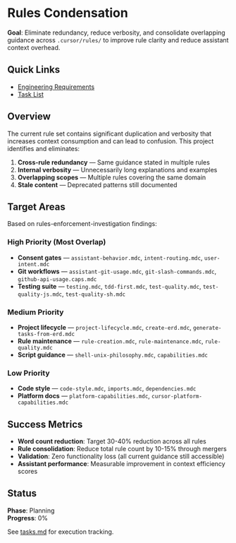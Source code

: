 # Rules Condensation

**Goal**: Eliminate redundancy, reduce verbosity, and consolidate overlapping guidance across `.cursor/rules/` to improve rule clarity and reduce assistant context overhead.

## Quick Links

- [Engineering Requirements](./erd.md)
- [Task List](./tasks.md)

## Overview

The current rule set contains significant duplication and verbosity that increases context consumption and can lead to confusion. This project identifies and eliminates:

1. **Cross-rule redundancy** — Same guidance stated in multiple rules
2. **Internal verbosity** — Unnecessarily long explanations and examples
3. **Overlapping scopes** — Multiple rules covering the same domain
4. **Stale content** — Deprecated patterns still documented

## Target Areas

Based on rules-enforcement-investigation findings:

### High Priority (Most Overlap)

- **Consent gates** — `assistant-behavior.mdc`, `intent-routing.mdc`, `user-intent.mdc`
- **Git workflows** — `assistant-git-usage.mdc`, `git-slash-commands.mdc`, `github-api-usage.caps.mdc`
- **Testing suite** — `testing.mdc`, `tdd-first.mdc`, `test-quality.mdc`, `test-quality-js.mdc`, `test-quality-sh.mdc`

### Medium Priority

- **Project lifecycle** — `project-lifecycle.mdc`, `create-erd.mdc`, `generate-tasks-from-erd.mdc`
- **Rule maintenance** — `rule-creation.mdc`, `rule-maintenance.mdc`, `rule-quality.mdc`
- **Script guidance** — `shell-unix-philosophy.mdc`, `capabilities.mdc`

### Low Priority

- **Code style** — `code-style.mdc`, `imports.mdc`, `dependencies.mdc`
- **Platform docs** — `platform-capabilities.mdc`, `cursor-platform-capabilities.mdc`

## Success Metrics

- **Word count reduction**: Target 30-40% reduction across all rules
- **Rule consolidation**: Reduce total rule count by 10-15% through mergers
- **Validation**: Zero functionality loss (all current guidance still accessible)
- **Assistant performance**: Measurable improvement in context efficiency scores

## Status

**Phase**: Planning  
**Progress**: 0%

See [tasks.md](./tasks.md) for execution tracking.
